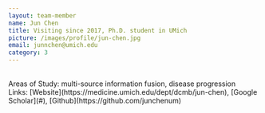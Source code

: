 ```yaml
---
layout: team-member
name: Jun Chen
title: Visiting since 2017, Ph.D. student in UMich
picture: /images/profile/jun-chen.jpg
email: junnchen@umich.edu
category: 3
---
```


<br/>
Areas of Study: multi-source information fusion, disease progression
<br/>
Links: [Website](https://medicine.umich.edu/dept/dcmb/jun-chen), [Google Scholar](#), [Github](https://github.com/junchenum)
